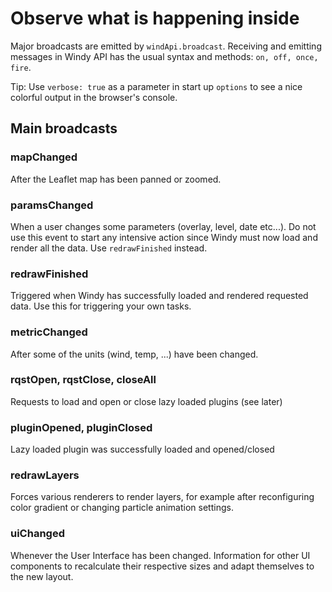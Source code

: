 # Observe what is happening inside
Major broadcasts are emitted by `windApi.broadcast`. Receiving and emitting messages in Windy API has the usual syntax and methods: `on, off, once, fire`.

Tip: Use `verbose: true` as a parameter in start up `options` to see a nice colorful output in the browser's console.

## Main broadcasts
### mapChanged
After the Leaflet map has been panned or zoomed.

### paramsChanged
When a user changes some parameters (overlay, level, date etc...). Do not use this event to start any intensive action since Windy must now load and render all the data. Use `redrawFinished` instead.

### redrawFinished
Triggered when Windy has successfully loaded and rendered requested data. Use this for triggering your own tasks.

### metricChanged
After some of the units (wind, temp, ...) have been changed.

### rqstOpen, rqstClose, closeAll
Requests to load and open or close lazy loaded plugins (see later)

### pluginOpened, pluginClosed
Lazy loaded plugin was successfully loaded and opened/closed

### redrawLayers
Forces various renderers to render layers, for example after reconfiguring color gradient or changing particle animation settings.

### uiChanged
Whenever the User Interface has been changed. Information for other UI components to recalculate their respective sizes and adapt themselves to the new layout.
